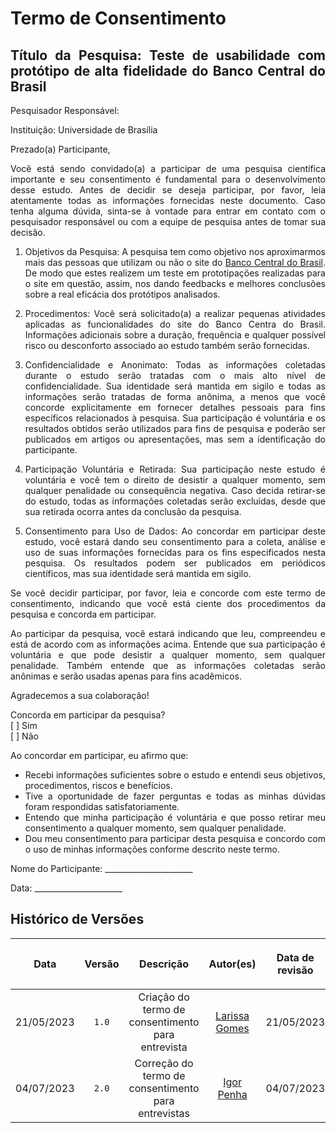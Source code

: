 <div class="body">

# Termo de Consentimento

<div align="justify">

## Título da Pesquisa: Teste de usabilidade com protótipo de alta fidelidade do Banco Central do Brasil

Pesquisador Responsável: 

Instituição: Universidade de Brasília

Prezado(a) Participante,

Você está sendo convidado(a) a participar de uma pesquisa científica importante e seu consentimento é fundamental para o desenvolvimento desse estudo. Antes de decidir se deseja participar, por favor, leia atentamente todas as informações fornecidas neste documento. Caso tenha alguma dúvida, sinta-se à vontade para entrar em contato com o pesquisador responsável ou com a equipe de pesquisa antes de tomar sua decisão.

1. Objetivos da Pesquisa:
A pesquisa tem como objetivo nos aproximarmos mais das pessoas que utilizam ou não o site do <a href="https://www.bcb.gov.br/">Banco Central do Brasil</a>. De modo que estes realizem um teste em prototipações realizadas para o site em questão, assim, nos dando feedbacks e melhores conclusões sobre a real eficácia dos protótipos analisados.

2. Procedimentos:
Você será solicitado(a) a realizar pequenas atividades aplicadas as funcionalidades do site do Banco Centra do Brasil. Informações adicionais sobre a duração, frequência e qualquer possível risco ou desconforto associado ao estudo também serão fornecidas.

3. Confidencialidade e Anonimato:
Todas as informações coletadas durante o estudo serão tratadas com o mais alto nível de confidencialidade. Sua identidade será mantida em sigilo e todas as informações serão tratadas de forma anônima, a menos que você concorde explicitamente em fornecer detalhes pessoais para fins específicos relacionados à pesquisa. Sua participação é voluntária e os resultados obtidos serão utilizados para fins de pesquisa e poderão ser publicados em artigos ou apresentações, mas sem a identificação do participante.

4. Participação Voluntária e Retirada:
Sua participação neste estudo é voluntária e você tem o direito de desistir a qualquer momento, sem qualquer penalidade ou consequência negativa. Caso decida retirar-se do estudo, todas as informações coletadas serão excluídas, desde que sua retirada ocorra antes da conclusão da pesquisa.

5. Consentimento para Uso de Dados:
Ao concordar em participar deste estudo, você estará dando seu consentimento para a coleta, análise e uso de suas informações fornecidas para os fins especificados nesta pesquisa. Os resultados podem ser publicados em periódicos científicos, mas sua identidade será mantida em sigilo.

Se você decidir participar, por favor, leia e concorde com este termo de consentimento, indicando que você está ciente dos procedimentos da pesquisa e concorda em participar.

Ao participar da pesquisa, você estará indicando que leu, compreendeu e está de acordo com as informações acima. Entende que sua participação é voluntária e que pode desistir a qualquer momento, sem qualquer penalidade. Também entende que as informações coletadas serão anônimas e serão usadas apenas para fins acadêmicos.

Agradecemos a sua colaboração!

Concorda em participar da pesquisa? </br>
[ ] Sim  </br>
[ ] Não

Ao concordar em participar, eu afirmo que:

  - Recebi informações suficientes sobre o estudo e entendi seus objetivos, procedimentos, riscos e benefícios.
  - Tive a oportunidade de fazer perguntas e todas as minhas dúvidas foram respondidas satisfatoriamente.
  - Entendo que minha participação é voluntária e que posso retirar meu consentimento a qualquer momento, sem qualquer penalidade.
  - Dou meu consentimento para participar desta pesquisa e concordo com o uso de minhas informações conforme descrito neste termo.

Nome do Participante: ______________________

Data: ______________________

</div>


## Histórico de Versões

| <p align="center">Data</p> | <p align="center">Versão</p> | <p align="center">Descrição</p> | <p align="center">Autor(es)</p> | <p align="center">Data de revisão</p> | <p align="center">Revisor(es)</p> |
| :--:       | :----: | :-------: | :---: | :-------------: | :-----: |
| 21/05/2023 | `1.0`  | Criação do termo de consentimento para entrevista | [Larissa Gomes](https://github.com/larigs)  |    21/05/2023    | [Giovanni Alvissus](https://github.com/giovanni1106) |
| 04/07/2023 | `2.0`  | Correção do termo de consentimento para entrevistas | [Igor Penha](https://github.com/igorpenhaa) | 04/07/2023 | [Lucas Gobbi](https://github.com/LucasBergholz) |

</div>
